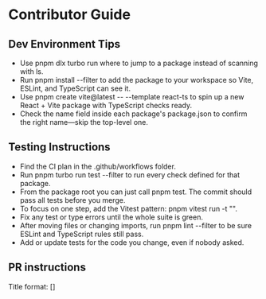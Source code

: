 # Contributor Guide

## Dev Environment Tips
- Use pnpm dlx turbo run where <bex-oli-vite> to jump to a package instead of scanning with ls.
- Run pnpm install --filter <bex-oli-vite> to add the package to your workspace so Vite, ESLint, and TypeScript can see it.
- Use pnpm create vite@latest <bex-oli-vite> -- --template react-ts to spin up a new React + Vite package with TypeScript checks ready.
- Check the name field inside each package's package.json to confirm the right name—skip the top-level one.

## Testing Instructions
- Find the CI plan in the .github/workflows folder.
- Run pnpm turbo run test --filter <bex-oli-vite> to run every check defined for that package.
- From the package root you can just call pnpm test. The commit should pass all tests before you merge.
- To focus on one step, add the Vitest pattern: pnpm vitest run -t "<test name>".
- Fix any test or type errors until the whole suite is green.
- After moving files or changing imports, run pnpm lint --filter <bex-oli-vite> to be sure ESLint and TypeScript rules still pass.
- Add or update tests for the code you change, even if nobody asked.

## PR instructions
Title format: [<bex-oli-vite>] <Title>
